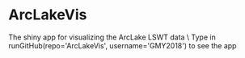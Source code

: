 # ArcLakeVis
The shiny app for visualizing the ArcLake LSWT data \\
Type in runGitHub(repo='ArcLakeVis', username='GMY2018') to see the app
